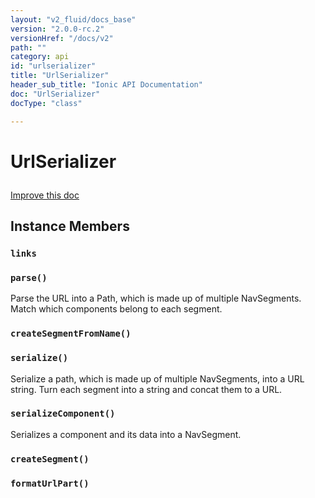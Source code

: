 ```yaml
---
layout: "v2_fluid/docs_base"
version: "2.0.0-rc.2"
versionHref: "/docs/v2"
path: ""
category: api
id: "urlserializer"
title: "UrlSerializer"
header_sub_title: "Ionic API Documentation"
doc: "UrlSerializer"
docType: "class"

---
```










<h1 class="api-title">
<a class="anchor" name="url-serializer" href="#url-serializer"></a>

UrlSerializer





</h1>

<a class="improve-v2-docs" href="http://github.com/driftyco/ionic/edit/master/src/navigation/url-serializer.ts#L3">
Improve this doc
</a>










<!-- @usage tag -->


<!-- @property tags -->



<!-- instance methods on the class -->

<h2><a class="anchor" name="instance-members" href="#instance-members"></a>Instance Members</h2>

<div id="links"></div>

<h3>
<a class="anchor" name="links" href="#links"></a>
<code>links</code>
  

</h3>












<div id="parse"></div>

<h3>
<a class="anchor" name="parse" href="#parse"></a>
<code>parse()</code>
  

</h3>

Parse the URL into a Path, which is made up of multiple NavSegments.
Match which components belong to each segment.











<div id="createSegmentFromName"></div>

<h3>
<a class="anchor" name="createSegmentFromName" href="#createSegmentFromName"></a>
<code>createSegmentFromName()</code>
  

</h3>












<div id="serialize"></div>

<h3>
<a class="anchor" name="serialize" href="#serialize"></a>
<code>serialize()</code>
  

</h3>

Serialize a path, which is made up of multiple NavSegments,
into a URL string. Turn each segment into a string and concat them to a URL.











<div id="serializeComponent"></div>

<h3>
<a class="anchor" name="serializeComponent" href="#serializeComponent"></a>
<code>serializeComponent()</code>
  

</h3>

Serializes a component and its data into a NavSegment.











<div id="createSegment"></div>

<h3>
<a class="anchor" name="createSegment" href="#createSegment"></a>
<code>createSegment()</code>
  

</h3>












<div id="formatUrlPart"></div>

<h3>
<a class="anchor" name="formatUrlPart" href="#formatUrlPart"></a>
<code>formatUrlPart()</code>
  

</h3>















<!-- related link --><!-- end content block -->


<!-- end body block -->

